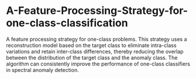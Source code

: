 # A-Feature-Processing-Strategy-for-one-class-classification
A feature processing strategy for one-class problems. This strategy uses a reconstruction model based on the target class to eliminate intra-class variations and retain inter-class differences, thereby reducing the overlap between the distribution of the target class and the anomaly class. The algorithm can consistently improve the performance of one-class classifiers in spectral anomaly detection.

